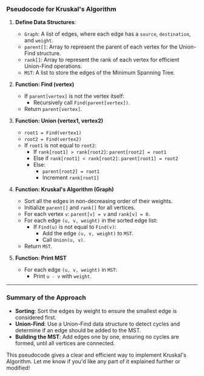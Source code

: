 ### Pseudocode for Kruskal's Algorithm

1. **Define Data Structures**:
   - `Graph`: A list of edges, where each edge has a `source`, `destination`, and `weight`.
   - `parent[]`: Array to represent the parent of each vertex for the Union-Find structure.
   - `rank[]`: Array to represent the rank of each vertex for efficient Union-Find operations.
   - `MST`: A list to store the edges of the Minimum Spanning Tree.

2. **Function: Find (vertex)**
   - If `parent[vertex]` is not the vertex itself:
     - Recursively call `Find(parent[vertex])`.
   - Return `parent[vertex]`.

3. **Function: Union (vertex1, vertex2)**
   - `root1 = Find(vertex1)`
   - `root2 = Find(vertex2)`
   - If `root1` is not equal to `root2`:
     - If `rank[root1] > rank[root2]`: `parent[root2] = root1`
     - Else if `rank[root1] < rank[root2]`: `parent[root1] = root2`
     - Else:
       - `parent[root2] = root1`
       - Increment `rank[root1]`

4. **Function: Kruskal's Algorithm (Graph)**
   - Sort all the edges in non-decreasing order of their weights.
   - Initialize `parent[]` and `rank[]` for all vertices.
   - For each vertex `v`: `parent[v] = v` and `rank[v] = 0`.
   - For each edge `(u, v, weight)` in the sorted edge list:
     - If `Find(u)` is not equal to `Find(v)`:
       - Add the edge `(u, v, weight)` to `MST`.
       - Call `Union(u, v)`.
   - Return `MST`.

5. **Function: Print MST**
   - For each edge `(u, v, weight)` in `MST`:
     - Print `u - v` with `weight`.

---

### Summary of the Approach
- **Sorting**: Sort the edges by weight to ensure the smallest edge is considered first.
- **Union-Find**: Use a Union-Find data structure to detect cycles and determine if an edge should be added to the MST.
- **Building the MST**: Add edges one by one, ensuring no cycles are formed, until all vertices are connected.

This pseudocode gives a clear and efficient way to implement Kruskal's Algorithm. Let me know if you'd like any part of it explained further or modified!
